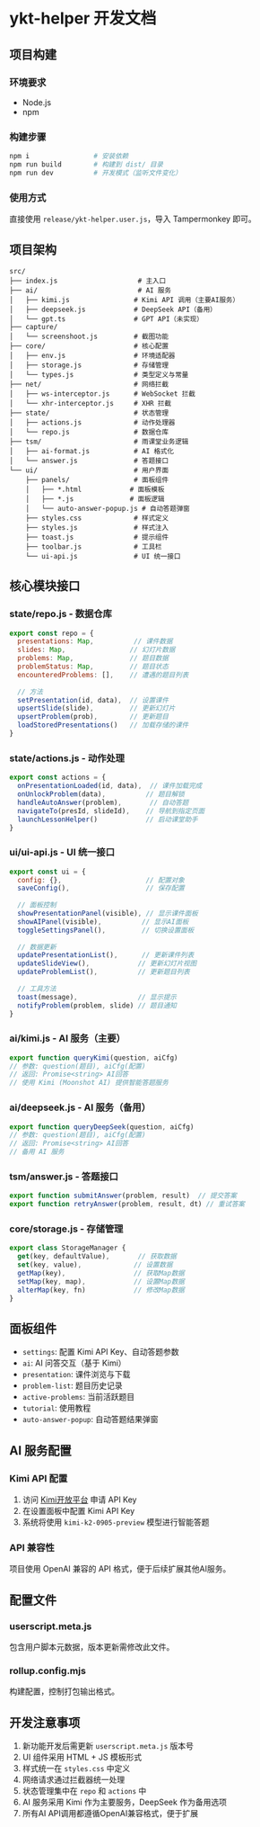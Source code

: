 # ykt-helper 开发文档

## 项目构建

### 环境要求
- Node.js
- npm

### 构建步骤
```bash
npm i                # 安装依赖
npm run build        # 构建到 dist/ 目录
npm run dev          # 开发模式（监听文件变化）
```

### 使用方式
直接使用 `release/ykt-helper.user.js`，导入 Tampermonkey 即可。

## 项目架构

```
src/
├── index.js                    # 主入口
├── ai/                         # AI 服务
│   ├── kimi.js                # Kimi API 调用（主要AI服务）
│   ├── deepseek.js            # DeepSeek API（备用）
│   └── gpt.ts                 # GPT API（未实现）
├── capture/
│   └── screenshoot.js         # 截图功能
├── core/                      # 核心配置
│   ├── env.js                 # 环境适配器
│   ├── storage.js             # 存储管理
│   └── types.js               # 类型定义与常量
├── net/                       # 网络拦截
│   ├── ws-interceptor.js      # WebSocket 拦截
│   └── xhr-interceptor.js     # XHR 拦截
├── state/                     # 状态管理
│   ├── actions.js             # 动作处理器
│   └── repo.js                # 数据仓库
├── tsm/                       # 雨课堂业务逻辑
│   ├── ai-format.js           # AI 格式化
│   └── answer.js              # 答题接口
└── ui/                        # 用户界面
    ├── panels/                # 面板组件
    │   ├── *.html            # 面板模板
    │   ├── *.js              # 面板逻辑
    │   └── auto-answer-popup.js # 自动答题弹窗
    ├── styles.css             # 样式定义
    ├── styles.js              # 样式注入
    ├── toast.js               # 提示组件
    ├── toolbar.js             # 工具栏
    └── ui-api.js              # UI 统一接口
```

## 核心模块接口

### state/repo.js - 数据仓库
```javascript
export const repo = {
  presentations: Map,          // 课件数据
  slides: Map,                // 幻灯片数据  
  problems: Map,              // 题目数据
  problemStatus: Map,         // 题目状态
  encounteredProblems: [],    // 遭遇的题目列表
  
  // 方法
  setPresentation(id, data),  // 设置课件
  upsertSlide(slide),         // 更新幻灯片
  upsertProblem(prob),        // 更新题目
  loadStoredPresentations()   // 加载存储的课件
}
```

### state/actions.js - 动作处理
```javascript
export const actions = {
  onPresentationLoaded(id, data),  // 课件加载完成
  onUnlockProblem(data),          // 题目解锁
  handleAutoAnswer(problem),       // 自动答题
  navigateTo(presId, slideId),    // 导航到指定页面
  launchLessonHelper()            // 启动课堂助手
}
```

### ui/ui-api.js - UI 统一接口
```javascript
export const ui = {
  config: {},                     // 配置对象
  saveConfig(),                   // 保存配置
  
  // 面板控制
  showPresentationPanel(visible), // 显示课件面板
  showAIPanel(visible),          // 显示AI面板
  toggleSettingsPanel(),         // 切换设置面板
  
  // 数据更新
  updatePresentationList(),      // 更新课件列表
  updateSlideView(),            // 更新幻灯片视图
  updateProblemList(),          // 更新题目列表
  
  // 工具方法
  toast(message),               // 显示提示
  notifyProblem(problem, slide) // 题目通知
}
```

### ai/kimi.js - AI 服务（主要）
```javascript
export function queryKimi(question, aiCfg)
// 参数: question(题目), aiCfg(配置)
// 返回: Promise<string> AI回答
// 使用 Kimi (Moonshot AI) 提供智能答题服务
```

### ai/deepseek.js - AI 服务（备用）
```javascript
export function queryDeepSeek(question, aiCfg)
// 参数: question(题目), aiCfg(配置)
// 返回: Promise<string> AI回答
// 备用 AI 服务
```

### tsm/answer.js - 答题接口
```javascript
export function submitAnswer(problem, result)  // 提交答案
export function retryAnswer(problem, result, dt) // 重试答案
```

### core/storage.js - 存储管理
```javascript
export class StorageManager {
  get(key, defaultValue),       // 获取数据
  set(key, value),             // 设置数据
  getMap(key),                 // 获取Map数据
  setMap(key, map),            // 设置Map数据
  alterMap(key, fn)            // 修改Map数据
}
```

## 面板组件

- `settings`: 配置 Kimi API Key、自动答题参数
- `ai`: AI 问答交互（基于 Kimi）
- `presentation`: 课件浏览与下载
- `problem-list`: 题目历史记录
- `active-problems`: 当前活跃题目
- `tutorial`: 使用教程
- `auto-answer-popup`: 自动答题结果弹窗

## AI 服务配置

### Kimi API 配置
1. 访问 [Kimi开放平台](https://platform.moonshot.cn/) 申请 API Key
2. 在设置面板中配置 Kimi API Key
3. 系统将使用 `kimi-k2-0905-preview` 模型进行智能答题

### API 兼容性
项目使用 OpenAI 兼容的 API 格式，便于后续扩展其他AI服务。

## 配置文件

### userscript.meta.js
包含用户脚本元数据，版本更新需修改此文件。

### rollup.config.mjs  
构建配置，控制打包输出格式。

## 开发注意事项

1. 新功能开发后需更新 `userscript.meta.js` 版本号
2. UI 组件采用 HTML + JS 模板形式
3. 样式统一在 `styles.css` 中定义
4. 网络请求通过拦截器统一处理
5. 状态管理集中在 `repo` 和 `actions` 中
6. AI 服务采用 Kimi 作为主要服务，DeepSeek 作为备用选项
7. 所有AI API调用都遵循OpenAI兼容格式，便于扩展